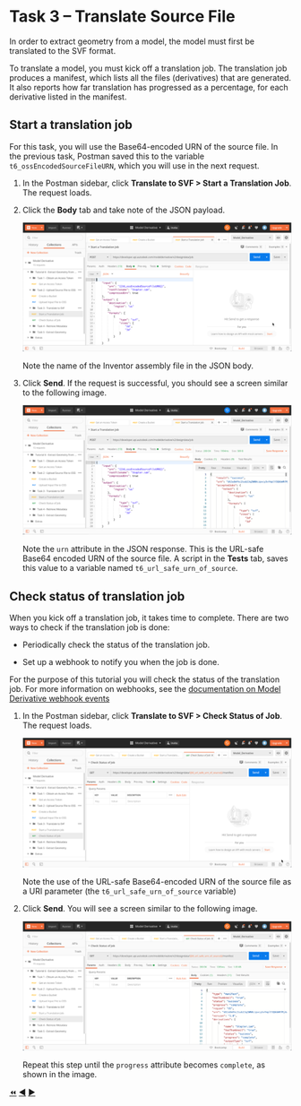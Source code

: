 # Task 3 – Translate Source File

In order to extract geometry from a model, the model must first be translated to the SVF format.

To translate a model, you must kick off a translation job. The translation job produces a manifest, which lists all the files (derivatives) that are generated. It also reports how far translation has progressed as a percentage, for each derivative listed in the manifest.

## Start a translation job

For this task, you will use the Base64-encoded URN of the source file. In the previous task, Postman saved this to the variable `t6_ossEncodedSourceFileURN`, which you will use in the next request.

1. In the Postman sidebar, click **Translate to SVF > Start a Translation Job**. The request loads.

2. Click the **Body** tab and take note of the JSON payload.

    ![Create Translation Job JSON Payload](../images/task3-translation_job_json_payload.png "Create Translation Job JSON Payload")

    Note the name of the Inventor assembly file in the JSON body.

3. Click **Send**. If the request is successful, you should see a screen similar to the following image.

    ![Successful Submission of Translation Job](../images/task3-translation_job_successfull_submission.png "Successful Submission of Translation Job")

    Note the `urn` attribute in the JSON response. This is the URL-safe Base64 encoded URN of the source file. A script in the **Tests** tab, saves this value to a variable named `t6_url_safe_urn_of_source`.

## Check status of translation job

When you kick off a translation job, it takes time to complete. There are two ways to check if the translation job is done:

- Periodically check the status of the translation job.

- Set up a webhook to notify you when the job is done.

For the purpose of this tutorial you will check the status of the translation job. For more information on webhooks, see the [documentation on Model Derivative webhook events](https://forge.autodesk.com/en/docs/webhooks/v1/reference/events/model_derivative_events)

1. In the Postman sidebar, click **Translate to SVF > Check Status of Job**. The request loads.

   ![Check Status of Job](../images/task3-check_status_of_job.png "Check Status of Job")

   Note the use of the URL-safe Base64-encoded URN of the source file as a URI parameter (the `t6_url_safe_urn_of_source` variable)

2. Click **Send**. You will see a screen similar to the following image.

   ![Successful Job](../images/task3-sucessfull_job.png "Successful Job")

   Repeat this step until the `progress` attribute becomes `complete`, as shown in the image.


[:rewind:](../readme.md "readme.md") [:arrow_backward:](task-2.md "Previous task") [:arrow_forward:](task-4.md "Next task")
